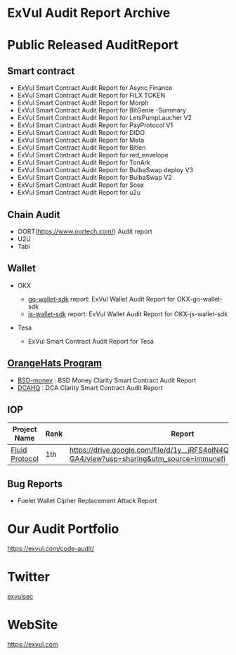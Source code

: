 # ExVul Audit Report Archive

# Public Released AuditReport

## Smart contract 
- ExVul Smart Contract Audit Report for Async Finance
- ExVul Smart Contract Audit Report for FILX TOKEN
- ExVul Smart Contract Audit Report for Morph
- ExVul Smart Contract Audit Report for BitGenie -Summary
- ExVul Smart Contract Audit Report for LetsPumpLaucher V2
- ExVul Smart Contract Audit Report for PayProtocol V1                         
- ExVul Smart Contract Audit Report for DIDO
- ExVul Smart Contract Audit Report for Meta
- ExVul Smart Contract Audit Report for Bitlen
- ExVul Smart Contract Audit Report for red_envelope
- ExVul Smart Contract Audit Report for TonArk
- ExVul Smart Contract Audit Report for BulbaSwap deploy V3
- ExVul Smart Contract Audit Report for BulbaSwap V2
- ExVul Smart Contract Audit Report for Soex
- ExVul Smart Contract Audit Report for u2u


## Chain Audit
- OORT(https://www.oortech.com/) Audit report
- U2U
- Tabi

## Wallet

- OKX
  - [go-wallet-sdk](https://github.com/okx/go-wallet-sdk) report: ExVul Wallet Audit Report for OKX-go-wallet-sdk
  - [js-wallet-sdk](https://github.com/okx/js-wallet-sdk) report: ExVul Wallet Audit Report for OKX-js-wallet-sdk

- Tesa
  - ExVul Smart Contract Audit Report for Tesa

## [OrangeHats Program](https://x.com/Stacks/status/1798369770082881912)
- [BSD-money](https://www.bsd.money/) : BSD Money Clarity Smart Contract Audit Report 
- [DCAHQ](https://www.dcahq.com/) : DCA Clarity Smart Contract Audit Report 



## IOP

| Project Name                                   | Rank | Report                                                       | Bugs           |
| ---------------------------------------------- | ---- | ------------------------------------------------------------ | -------------- |
| [Fluid Protocol](https://x.com/Fluid_Protocol) | 1th  | https://drive.google.com/file/d/1y__jRFS4qlN4QrRor3Rx0kyUqqXb-GA4/view?usp=sharing&utm_source=immunefi | 1Critical 1Low |





## Bug Reports

- Fuelet Wallet Cipher Replacement Attack Report

# Our Audit Portfolio

https://exvul.com/code-audit/


# Twitter
  [exvulsec](https://x.com/EXVULSEC)

# WebSite
  https://exvul.com
